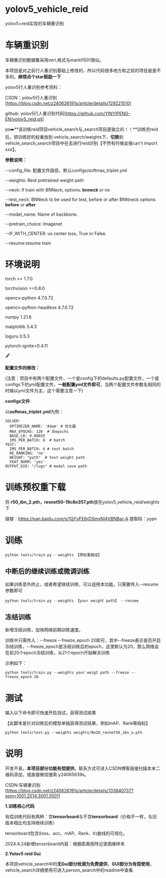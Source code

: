 # yolov5_vehicle_reid

yolov5+reid实现的车辆重识别

# 车辆重识别

车辆重识别数据集采用veri,格式与markt1501类似。

本项目是对之前行人重识别基础上修改的，所以代码很多地方和之前的项目是差不多的。**麻烦点个star鼓励一下**

yolov5行人重识别参考资料：

CSDN：yolov5行人重识别[https://blog.csdn.net/z240626191s/article/details/129221510]

github: yolov5行人重识别代码[https://github.com/YINYIPENG-EN/yolov5_reid.git]

ps:arrow_right:**该训练reid项目vehicle_search与_search项目是独立的！！**训练完reid后，把训练好的权重放到 vehicle_search/weights下，**切换**到vehicle_search_search项目中在去进行reid识别【不然有时候会报can't import xxx】。

**参数说明：**

--config_file: 配置文件路径，默认configs/softmax_triplet.yml

--weights: Reid pretrained weight path

--neck:  If train with BNNeck, options: **bnneck** or no

--test_neck:  BNNeck to be used for test, before or after BNNneck options: **before** or **after**

--model_name: Name of backbone.

--pretrain_choice: Imagenet

--IF_WITH_CENTER: us center loss, True or False.

--resume:resume train

# 环境说明

torch >= 1.7.0

torchvision >=0.8.0

opencv-python  4.7.0.72

opencv-python-headless   4.7.0.72

numpy 1.21.6

matplotlib  3.4.3

loguru  0.5.3

pytorch-ignite=0.4.11

:fountain_pen:

**配置文件的修改：**

(注意：项目中有两个配置文件，一个是config下的defaults.py配置文件，一个是configs下的yml配置文件，**一般配置yml文件即可**，当两个配置文件参数名相同的时候以yml文件为主，这个需要注意一下)



**configs文件**:

以**softmax_triplet.yml**为例：

```
SOLVER:
  OPTIMIZER_NAME: 'Adam' # 优化器
  MAX_EPOCHS: 120  # 总epochs
  BASE_LR: 0.00035
  IMS_PER_BATCH: 8  # batch
TEST:
  IMS_PER_BATCH: 4 # test batch
  RE_RANKING: 'no'
  WEIGHT: "path"  # test weight path
  FEAT_NORM: 'yes'
OUTPUT_DIR: "/logs" # model save path
```



#  训练预权重下载

将 **r50_ibn_2.pth，resnet50-19c8e357.pth**放在yolov5_vehicle_reid/weights下

链接：https://pan.baidu.com/s/1QYvFE6rDSmxNl4VBNBar-A 
提取码：yypn



# 训练

```shell
python tools/train.py --weights 【预权重路径】
```

## 中断后的继续训练或微调训练

如果训练意外终止，或者希望继续训练，可以适用本功能。只需要传入--resume参数即可

```
python tools/train.py --weights 【your weight path】 --resume
```

## 冻结训练

新增冻结训练，加快网络前期训练速度。

训练中只需传入：--freeze    --freeze_epoch 20即可，其中--freeze表示是否开启冻结训练，--freeze_epoch是冻结训练后的epoch，这里默认为20，那么网络会在前20个epoch冻结训练，从21个epoch开始解冻训练

示例如下：

```
python tools/train.py --weights your weigt path --freeze --freeze_epoch 20
```

# 测试

输入以下命令即可快速开启测试，获得测试结果

【此脚本是针对训练后的模型单独获得测试结果，例如mAP、Rank等指标】

```
python tools/test.py --weights weights/ReID_resnet50_ibn_a.pth

```

# 说明

开发不易，**本项目部分功能有偿提供**。联系方式可进入CSDN博客链接扫描本末二维码添加，或直接微信搜索:y24065939s。

CSDN:车辆重识别[https://blog.csdn.net/z240626191s/article/details/133840737?spm=1001.2014.3001.5501]

**1.训练核心代码**

有偿训练代码有两种：含**tensorboard**与不含**tensorboard**（价格不一样，与旧版本相比均支持继续训练）

tensorboard包含(loss、acc、mAP、Rank、lr)曲线的可视化。

2024.4.24新增tensorboard内容：根据距离矩阵记录困难样本

**2.Yolov5 reid Gui**

本项目vehicle_search中的**无Gui部分检测为免费提供**，**GUI部分为有偿使用**，vehicle_search详细使用可进入person_search中的readme中查看

